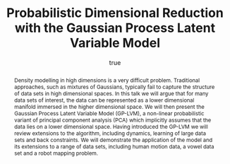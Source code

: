 ---
abstract: Density modelling in high dimensions is a very difficult problem. Traditional
  approaches, such as mixtures of Gaussians, typically fail to capture the structure
  of data sets in high dimensional spaces. In this talk we will argue that for many
  data sets of interest, the data can be represented as a lower dimensional manifold
  immersed in the higher dimensional space. We will then present the Gaussian Process
  Latent Variable Model (GP-LVM), a non-linear probabilistic variant of principal
  component analysis (PCA) which implicitly assumes that the data lies on a lower
  dimensional space. Having introduced the GP-LVM we will review extensions to the
  algorithm, including dynamics, learning of large data sets and back constraints.
  We will demonstrate the application of the model and its extensions to a range of
  data sets, including human motion data, a vowel data set and a robot mapping problem.
author:
- family: Lawrence
  given: Neil D.
  gscholar: r3SJcvoAAAAJ
  institute: University of Sheffield
  twitter: lawrennd
  url: http://inverseprobability.com
categories:
- Lawrence-csail07
day: '9'
errata: []
extras:
- label: Demos Software
  link: http://inverseprobability.com/oxford/
- label: Main Software
  link: https://github.com/SheffieldML/GPmat/
- label: Seminar Page
  link: http://www.eecs.mit.edu/cgi-bin/calendar.cgi?page=AY06-07/data/106.dat
group: gplvm
key: Lawrence-csail07
layout: talk
linkpdf: ftp://ftp.dcs.shef.ac.uk/home/neil/gplvm_07_02.pdf
month: 2
published: 2007-02-09
section: pre
title: Probabilistic Dimensional Reduction with the <span>G</span>aussian Process
  Latent Variable Model
venue: Computer Science and Artificial Intelligence Laboratory, Massachusetts Institute
  of Technology, Boston, MA, U.S.A.
year: '2007'
---
